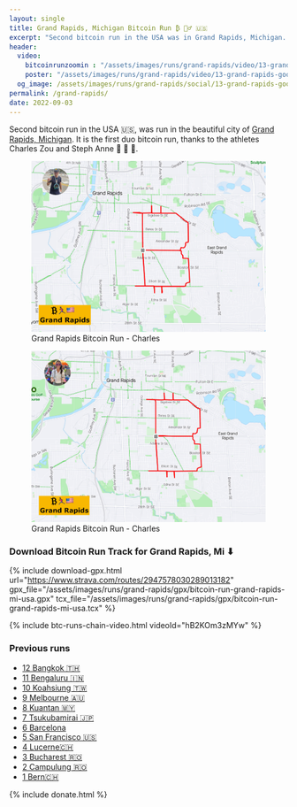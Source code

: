 ```yaml
---
layout: single
title: Grand Rapids, Michigan Bitcoin Run ₿ 🏃‍♂️ 🇺🇸
excerpt: "Second bitcoin run in the USA was in Grand Rapids, Michigan. First time a duo run."
header:
  video:
    bitcoinrunzoomin : "/assets/images/runs/grand-rapids/video/13-grand-rapids-bitcoinruns-zoomin-1920x1080.m4v"
    poster: "/assets/images/runs/grand-rapids/video/13-grand-rapids-google-earth-screenshot.jpeg"
  og_image: /assets/images/runs/grand-rapids/social/13-grand-rapids-google-earth-screenshot.jpeg
permalink: /grand-rapids/
date: 2022-09-03
---
```


Second bitcoin run in the USA 🇺🇸, was run in the beautiful city of [Grand Rapids, Michigan](https://www.grandrapidsmi.gov/Home).
It is the first duo bitcoin run, thanks to the athletes Charles Zou and Steph Anne 💪 👏 🙏. 

<figure class="image">
  <a href="https://www.strava.com/activities/7747560003">
    <img src="/assets/images/runs/grand-rapids/post/charles-run-screenshot.jpeg" alt="Grand Rapids Bitcoin Run - Charles">
  </a>
  <figcaption>Grand Rapids Bitcoin Run - Charles</figcaption>
</figure> 

<figure class="image">
  <a href="https://www.strava.com/activities/7747643425">
    <img src="/assets/images/runs/grand-rapids/post/steph-run-screenshot.jpeg" alt="Grand Rapids Bitcoin Run - Steph">
  </a>
  <figcaption>Grand Rapids Bitcoin Run - Charles</figcaption>
</figure> 

### Download Bitcoin Run Track for Grand Rapids, Mi ⬇

{% include download-gpx.html url="https://www.strava.com/routes/2947578030289013182" gpx_file="/assets/images/runs/grand-rapids/gpx/bitcoin-run-grand-rapids-mi-usa.gpx" tcx_file="/assets/images/runs/grand-rapids/gpx/bitcoin-run-grand-rapids-mi-usa.tcx" %}


{% include btc-runs-chain-video.html videoId="hB2KOm3zMYw" %}

### Previous runs

- [12 Bangkok️ 🇹🇭](/bangkok)
- [11 Bengaluru 🇮🇳](/bengaluru)
- [10 Koahsiung 🇹🇼](/kaohsiung)
- [9 Melbourne 🇦🇺](/melbourne)
- [8 Kuantan 🇲🇾](/kuantan)
- [7 Tsukubamirai 🇯🇵](/tsukubamirai)
- [6 Barcelona](/barcelona)
- [5 San Francisco 🇺🇸](/san-francisco)
- [4 Lucerne🇨🇭](/lucerne)
- [3 Bucharest 🇷🇴](/bucharest)
- [2 Campulung 🇷🇴](/campulung)
- [1 Bern🇨🇭](/bern)

{% include donate.html %}  
